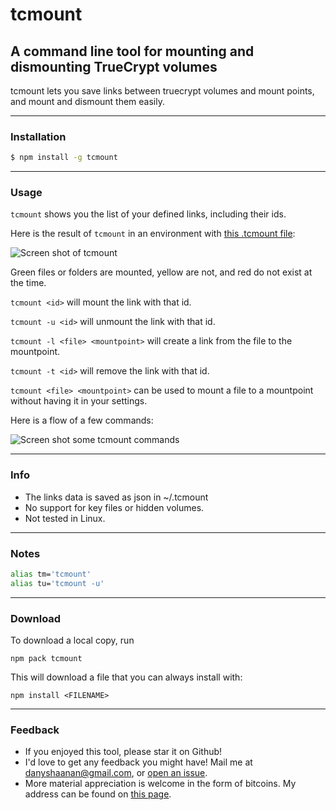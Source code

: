 # tcmount
## A command line tool for mounting and dismounting TrueCrypt volumes
tcmount lets you save links between truecrypt volumes and mount points, and mount and dismount them easily.

* * *
### Installation
```bash
$ npm install -g tcmount
```
* * *
### Usage

`tcmount` shows you the list of your defined links, including their ids.

Here is the result of `tcmount` in an environment with [this .tcmount file](https://github.com/danyshaanan/tcmount/blob/master/doc/dot.tcmount_example):

![Screen shot of `tcmount`](https://raw.github.com/danyshaanan/tcmount/master/doc/tcmount_example.png?raw=true)

Green files or folders are mounted, yellow are not, and red do not exist at the time.

`tcmount <id>` will mount the link with that id.

`tcmount -u <id>` will unmount the link with that id.

`tcmount -l <file> <mountpoint>` will create a link from the file to the mountpoint.

`tcmount -t <id>` will remove the link with that id.

`tcmount <file> <mountpoint>` can be used to mount a file to a mountpoint without having it in your settings.

Here is a flow of a few commands:

![Screen shot some tcmount commands](https://raw.github.com/danyshaanan/tcmount/master/doc/tcmount_process_example.png?raw=true)

* * *
### Info
* The links data is saved as json in ~/.tcmount
* No support for key files or hidden volumes.
* Not tested in Linux.

* * *
### Notes

```bash
alias tm='tcmount'
alias tu='tcmount -u'
```

* * *
### Download

To download a local copy, run

`npm pack tcmount`

This will download a file that you can always install with:

`npm install <FILENAME>`

* * *
### Feedback
* If you enjoyed this tool, please star it on Github!
* I'd love to get any feedback you might have! Mail me at danyshaanan@gmail.com, or [open an issue](https://github.com/danyshaanan/tcmount/issues/new).
* More material appreciation is welcome in the form of bitcoins. My address can be found on [this page](http://danyshaanan.com/bitcoin).

